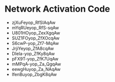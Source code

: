 # Network Activation Code
* zjXuFeyop_RfSIAqAw
* mYqRUeyop_RfS-sqAw
* U801HOyop_ZexXgqAw
* SUZ1FOyop_ZfXOcqAw
* S6cwP-yop_Zf7-MqAw
* JrjiYeyop_ZfA8cqAw
* DIeIa-yop_ZfKy8qAw
* pFX9T-yop_ZfK7UqAw
* mMPqA-yop_Za_QgqAw
* eewgHuyop_Za_NAqAw
* lfenBuyop_ZbgK8qAw